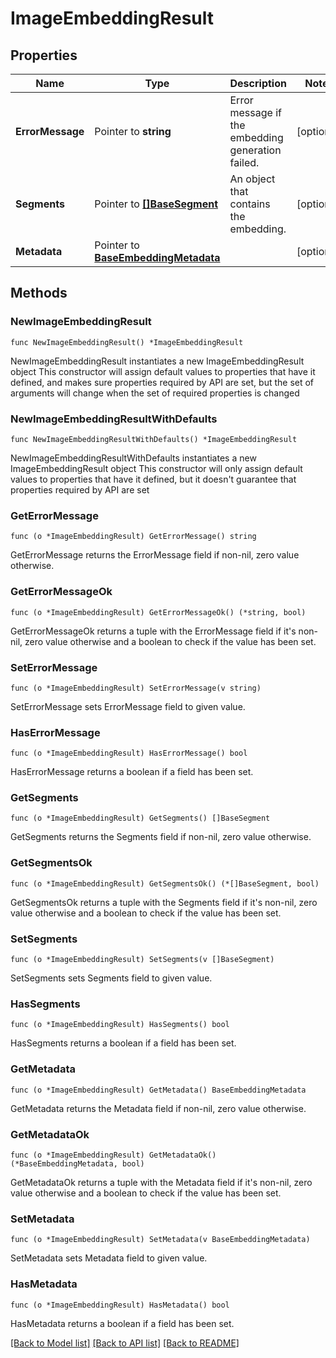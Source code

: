 # ImageEmbeddingResult

## Properties

Name | Type | Description | Notes
------------ | ------------- | ------------- | -------------
**ErrorMessage** | Pointer to **string** | Error message if the embedding generation failed. | [optional] 
**Segments** | Pointer to [**[]BaseSegment**](BaseSegment.md) | An object that contains the embedding.  | [optional] 
**Metadata** | Pointer to [**BaseEmbeddingMetadata**](BaseEmbeddingMetadata.md) |  | [optional] 

## Methods

### NewImageEmbeddingResult

`func NewImageEmbeddingResult() *ImageEmbeddingResult`

NewImageEmbeddingResult instantiates a new ImageEmbeddingResult object
This constructor will assign default values to properties that have it defined,
and makes sure properties required by API are set, but the set of arguments
will change when the set of required properties is changed

### NewImageEmbeddingResultWithDefaults

`func NewImageEmbeddingResultWithDefaults() *ImageEmbeddingResult`

NewImageEmbeddingResultWithDefaults instantiates a new ImageEmbeddingResult object
This constructor will only assign default values to properties that have it defined,
but it doesn't guarantee that properties required by API are set

### GetErrorMessage

`func (o *ImageEmbeddingResult) GetErrorMessage() string`

GetErrorMessage returns the ErrorMessage field if non-nil, zero value otherwise.

### GetErrorMessageOk

`func (o *ImageEmbeddingResult) GetErrorMessageOk() (*string, bool)`

GetErrorMessageOk returns a tuple with the ErrorMessage field if it's non-nil, zero value otherwise
and a boolean to check if the value has been set.

### SetErrorMessage

`func (o *ImageEmbeddingResult) SetErrorMessage(v string)`

SetErrorMessage sets ErrorMessage field to given value.

### HasErrorMessage

`func (o *ImageEmbeddingResult) HasErrorMessage() bool`

HasErrorMessage returns a boolean if a field has been set.

### GetSegments

`func (o *ImageEmbeddingResult) GetSegments() []BaseSegment`

GetSegments returns the Segments field if non-nil, zero value otherwise.

### GetSegmentsOk

`func (o *ImageEmbeddingResult) GetSegmentsOk() (*[]BaseSegment, bool)`

GetSegmentsOk returns a tuple with the Segments field if it's non-nil, zero value otherwise
and a boolean to check if the value has been set.

### SetSegments

`func (o *ImageEmbeddingResult) SetSegments(v []BaseSegment)`

SetSegments sets Segments field to given value.

### HasSegments

`func (o *ImageEmbeddingResult) HasSegments() bool`

HasSegments returns a boolean if a field has been set.

### GetMetadata

`func (o *ImageEmbeddingResult) GetMetadata() BaseEmbeddingMetadata`

GetMetadata returns the Metadata field if non-nil, zero value otherwise.

### GetMetadataOk

`func (o *ImageEmbeddingResult) GetMetadataOk() (*BaseEmbeddingMetadata, bool)`

GetMetadataOk returns a tuple with the Metadata field if it's non-nil, zero value otherwise
and a boolean to check if the value has been set.

### SetMetadata

`func (o *ImageEmbeddingResult) SetMetadata(v BaseEmbeddingMetadata)`

SetMetadata sets Metadata field to given value.

### HasMetadata

`func (o *ImageEmbeddingResult) HasMetadata() bool`

HasMetadata returns a boolean if a field has been set.


[[Back to Model list]](../README.md#documentation-for-models) [[Back to API list]](../README.md#documentation-for-api-endpoints) [[Back to README]](../README.md)


